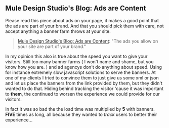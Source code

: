 <article><h2>Mule Design Studio's Blog: Ads are Content</h2><p>Please read this piece about ads on your page, it makes a good point that the ads are part of your brand. And that you should pick them with care, not accept anything a banner farm throws at your site.</p><blockquote><p><a href="http://weblog.muledesign.com/2010/05/ads_are_content.php">Mule Design Studio's Blog: Ads are Content</a>: "The ads you allow on your site are part of your brand."</p></blockquote><p>In my opinion this also is true about the speed you want to give your visitors. Still too many banner farms ( I won't name and shame, but you know how you are. ) and ad agencys don't do anything about speed. Using for instance extremely slow javascript solutions to serve the banners. At one of my clients I tried to convince them to just give us some xml or json and let us place the banners from the link provided by them, but they didn't wanted to do that. Hiding behind tracking the visitor 'cause it was important to <strong>them</strong>, the continued to worsen the experience we could provide for our visitors.</p><p>In fact it was so bad the the load time was multiplied by <strong>5</strong> with banners. <strong>FIVE</strong> times as long, all because they wanted to <em>track</em> users to better their experience...</p></article>